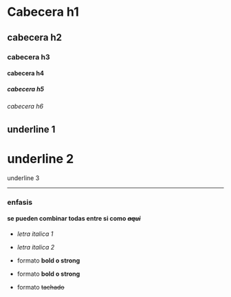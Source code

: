 # Cabecera h1
## cabecera h2
### cabecera h3
#### cabecera h4
##### cabecera h5
###### cabecera h6

underline 1
-----------

underline 2
===========

underline 3 
___________

### enfasis
#### se pueden combinar todas entre si como ***~~aqui~~***

- *letra italica 1*
- _letra italica 2_

- formato **bold o strong**
- formato __bold o strong__

- formato ~~tachado~~

